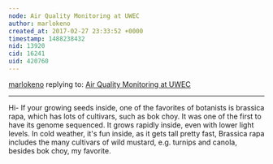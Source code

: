 ```yaml
---
node: Air Quality Monitoring at UWEC
author: marlokeno
created_at: 2017-02-27 23:33:52 +0000
timestamp: 1488238432
nid: 13920
cid: 16241
uid: 420760
---
```




[marlokeno](../profile/marlokeno) replying to: [Air Quality Monitoring at UWEC](../notes/bkleist/02-10-2017/air-quality-monitoring-at-uwec)

----
Hi-
If your growing seeds inside, one of the favorites of botanists is brassica rapa, which has lots of cultivars, such as bok choy. It was one of the first to have its genome sequenced. It grows rapidly inside, even with lower light levels. In cold weather, it's fun inside, as it gets tall pretty fast, 
Brassica rapa includes the many cultivars of wild mustard, e.g. turnips and canola, besides bok choy, my favorite.